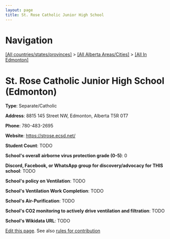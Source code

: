 ```yaml
---
layout: page
title: St. Rose Catholic Junior High School
---
```

# Navigation

[[All countries/states/provinces]](../../..) > [[All Alberta Areas/Cities]](../..) > [[All In Edmonton]](..)

# St. Rose Catholic Junior High School (Edmonton)

**Type**: Separate/Catholic

**Address**: 8815 145 Street NW, Edmonton, Alberta T5R 0T7

**Phone**: 780-483-2695

**Website**: <https://strose.ecsd.net/>

**Student Count**: TODO

**School's overall airborne virus protection grade (0-5)**: 0

**Discord, Facebook, or WhatsApp group for discovery/advocacy for THIS school**: TODO

**School's policy on Ventilation**: TODO

**School's Ventilation Work Completion**: TODO

**School's Air-Purification**: TODO

**School's CO2 monitoring to actively drive ventilation and filtration**: TODO

**School's Wikidata URL**: TODO


[Edit this page](https://github.com/ventilate-schools/AB/edit/main/./Edmonton/St._Rose_Catholic_Junior_High_School.md). See also [rules for contribution](../../../contribution-rules/)